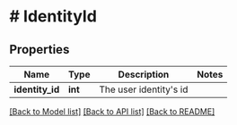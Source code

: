 # # IdentityId

## Properties

Name | Type | Description | Notes
------------ | ------------- | ------------- | -------------
**identity_id** | **int** | The user identity&#39;s id |

[[Back to Model list]](../../README.md#models) [[Back to API list]](../../README.md#endpoints) [[Back to README]](../../README.md)
